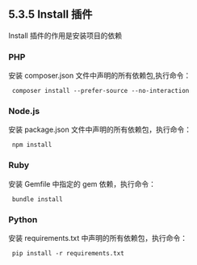 ## 5.3.5 Install 插件

Install 插件的作用是安装项目的依赖

### PHP

安装 composer.json 文件中声明的所有依赖包,执行命令：

<pre>
<code> composer install --prefer-source --no-interaction </code>
</pre>

### Node.js

安装 package.json 文件中声明的所有依赖包，执行命令：

<pre>
<code> npm install </code>
</pre>

### Ruby

安装 Gemfile 中指定的 gem 依赖，执行命令：

<pre>
<code> bundle install </code>
</pre>

### Python

安装 requirements.txt 中声明的所有依赖包，执行命令：

<pre>
<code> pip install -r requirements.txt </code>
</pre>

